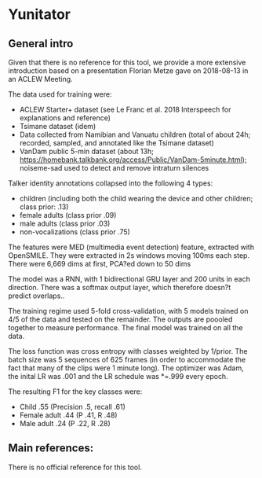 # Yunitator

## General intro


Given that there is no reference for this tool, we provide a more extensive introduction based on a presentation Florian Metze gave on 2018-08-13 in an ACLEW Meeting.

The data used for training were:

- ACLEW Starter+ dataset (see Le Franc et al. 2018 Interspeech for explanations and reference)
- Tsimane dataset (idem)
- Data collected from Namibian and Vanuatu children (total of about 24h; recorded, sampled, and annotated like the Tsimane dataset)
- VanDam public 5-min dataset (about 13h; https://homebank.talkbank.org/access/Public/VanDam-5minute.html); noiseme-sad used to detect and remove intraturn silences

Talker identity annotations collapsed into the following 4 types:

- children (including both the child wearing the device and other children; class prior: .13)
- female adults (class prior .09)
- male adults (class prior .03)
- non-vocalizations  (class prior .75)

The features were MED (multimedia event detection) feature, extracted with OpenSMILE. They were extracted in 2s windows moving 100ms each step. There were 6,669 dims at first, PCA?ed down to 50 dims

The model was a RNN, with 1 bidirectional GRU layer and 200 units in each direction. There was a softmax output layer, which therefore doesn?t predict overlaps..

The training regime used 5-fold cross-validation, with 5 models trained on 4/5 of the data and tested on the remainder. The outputs are poooled together to measure performance. The final model was trained on all the data.

The loss function was cross entropy with classes weighted by 1/prior. The batch size was 5 sequences of 625 frames (in order to accommodate the fact that many of the clips were 1 minute long). The optimizer was Adam, the inital LR was .001 and the LR schedule was *=.999 every epoch.

The resulting F1 for the key classes were:

- Child .55 (Precision .5, recall .61)
- Female adult .44 (P .41, R .48)
- Male adult .24 (P .22, R .28)


## Main references: 

There is no official reference for this tool. 
